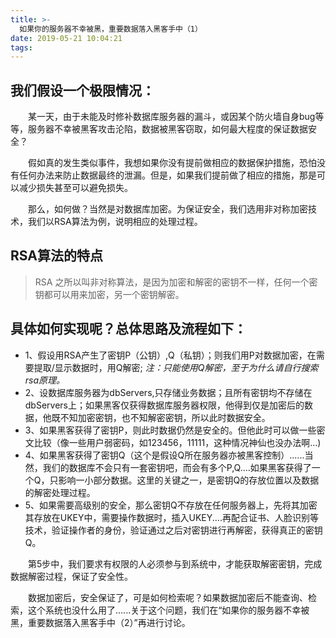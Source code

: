 ```yaml
---
title: >-
  如果你的服务器不幸被黑，重要数据落入黑客手中（1）
date: 2019-05-21 10:04:21
tags:
---
```


## 我们假设一个极限情况：
　　某一天，由于未能及时修补数据库服务器的漏斗，或因某个防火墙自身bug等等，服务器不幸被黑客攻击沦陷，数据被黑客窃取，如何最大程度的保证数据安全？

　　假如真的发生类似事件，我想如果你没有提前做相应的数据保护措施，恐怕没有任何办法来防止数据最终的泄漏。但是，如果我们提前做了相应的措施，那是可以减少损失甚至可以避免损失。

　　那么，如何做？当然是对数据库加密。为保证安全，我们选用非对称加密技术，我们以RSA算法为例，说明相应的处理过程。

## RSA算法的特点
>RSA 之所以叫非对称算法，是因为加密和解密的密钥不一样，任何一个密钥都可以用来加密，另一个密钥解密。

## 具体如何实现呢？总体思路及流程如下：
+ 1、假设用RSA产生了密钥P（公钥）,Q（私钥）；则我们用P对数据加密，在需要提取/显示数据时，用Q解密;
*注：只能使用Q解密，至于为什么请自行搜索rsa原理。*
+ 2、设数据库服务器为dbServers,只存储业务数据；且所有密钥均不存储在dbServers上；如果黑客仅获得数据库服务器权限，他得到仅是加密后的数据，他既不知加密密钥，也不知解密密钥，所以此时数据安全。
+ 3、如果黑客获得了密钥P，则此时数据仍然是安全的。但他此时可以做一些密文比较（像一些用户弱密码，如123456，11111，这种情况神仙也没办法啊...)
+ 4、如果黑客获得了密钥Q（这个是假设Q所在服务器亦被黑客控制）......当然，我们的数据库不会只有一套密钥吧，而会有多个P,Q....如果黑客获得了一个Q，只影响一小部分数据。这里的关键之一，是密钥Q的存放位置以及数据的解密处理过程。
+ 5、如果需要高级别的安全，那么密钥Q不存放在任何服务器上，先将其加密其存放在UKEY中，需要操作数据时，插入UKEY....再配合证书、人脸识别等技术，验证操作者的身份，验证通过之后对密钥进行再解密，获得真正的密钥Q。

　　第5步中，我们要求有权限的人必须参与到系统中，才能获取解密密钥，完成数据解密过程，保证了安全性。

　　数据加密后，安全保证了，可是如何检索呢？如果数据加密后不能查询、检索，这个系统也没什么用了......关于这个问题，我们在“如果你的服务器不幸被黑，重要数据落入黑客手中（2）”再进行讨论。